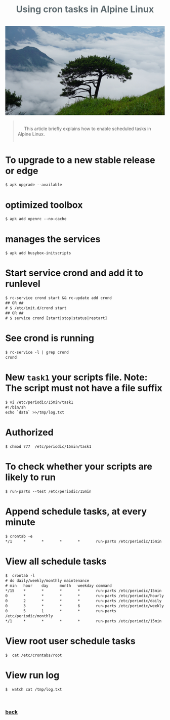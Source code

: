<iframe src="detail-header.html" title="Github of Anigkus" style="height:0px,widht:0px;display:none" id="kusifreamheader"></iframe>

<h1 style="color:#606c71;text-align:center;" >Using cron tasks in Alpine Linux</h1><br/>

<center>
<img src="assets/images/using-cron-tasks-in-alpine-linux/figure-1.jpeg" alt="Manually compile open source gateway konga and integrate with kong" title="Github of Anigkus" >
</center>

> <br/>&nbsp;&nbsp;&nbsp;&nbsp; This article briefly explains how to enable scheduled tasks in Alpine Linux.<br/>
> <br/>

# To upgrade to a new stable release or edge

```
$ apk upgrade --available
```

# optimized toolbox

```
$ apk add openrc --no-cache
```

# manages the services

```
$ apk add busybox-initscripts
```

# Start service crond and add it to runlevel

```
$ rc-service crond start && rc-update add crond
## OR ##
# $ /etc/init.d/crond start
## OR ##
# $ service crond [start|stop|status|restart]
```

# See crond is running

```
$ rc-service -l | grep crond 
crond
```

# New `task1` your scripts file. Note: The script must not have a file suffix

```
$ vi /etc/periodic/15min/task1
#!/bin/sh
echo `data` >>/tmp/log.txt
```

# Authorized

```
$ chmod 777  /etc/periodic/15min/task1
```

# To check whether your scripts are likely to run

```
$ run-parts --test /etc/periodic/15min
```

# Append schedule tasks, at every minute

```
$ crontab -e
*/1     *       *       *       *       run-parts /etc/periodic/15min
```

# View all schedule tasks

```
$  crontab -l
# do daily/weekly/monthly maintenance
# min   hour    day     month   weekday command
*/15    *       *       *       *       run-parts /etc/periodic/15min
0       *       *       *       *       run-parts /etc/periodic/hourly
0       2       *       *       *       run-parts /etc/periodic/daily
0       3       *       *       6       run-parts /etc/periodic/weekly
0       5       1       *       *       run-parts /etc/periodic/monthly
*/1     *       *       *       *       run-parts /etc/periodic/15min
```

# View root user  schedule tasks

```
$  cat /etc/crontabs/root
```

# View run log

```
$  watch cat /tmp/log.txt
```

<br>

### [back](./)
